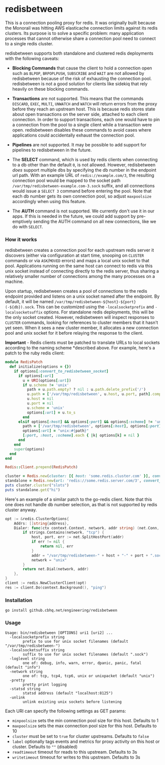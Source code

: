 # redisbetween

This is a connection pooling proxy for redis. It was originally built because the Monorail was hitting AWS elasticache
connection limits against its redis clusters. Its purpose is to solve a specific problem: many application processes
that cannot otherwise share a connection pool need to connect to a single redis cluster.

redisbetween supports both standalone and clustered redis deployments with the following caveats:

- **Blocking Commands** that cause the client to hold a connection open such as `BLPOP`, `BRPOPLPUSH`, `SUBSCRIBE` and
`WAIT` are not allowed by redisbetween because of the risk of exhausting the connection pool. redisbetween is not a good
solution for clients like sidekiq that rely heavily on these blocking commands.

- **Transactions** are not supported. This means that the commands `DISCARD`, `EXEC`, `MULTI`, `UNWATCH` and `WATCH`
will return errors from the proxy before they reach an upstream host. This is because redis stores state about open
transactions on the server side, attached to each client connection. In order to support transactions, each one would
have to pin a connection from the pool to a single client while a transaction were open. redisbetween disables these
commands to avoid cases where applications could accidentally exhaust the connection pool.

- **Pipelines** are not supported. It may be possible to add support for pipelines to redisbetween in the future.

- The **SELECT** command, which is used by redis clients when connecting to a db other than the default `0`, is not
allowed. However, redisbetween _does_ support multiple dbs by specifying the db number in the endpoint url path. With an
example URL of `redis://example.com/3`, the resulting connection pool would be mapped to the socket path
`/var/tmp/redisbetween-example.com-3.sock` suffix, and all connections would issue a `SELECT 3` command before entering
the pool. Note that each db number gets its own connection pool, so adjust `maxpoolsize` accordingly when using this
feature.

- The **AUTH** command is not supported. We currently don't use it in our apps. If this is needed in the future, we
could add support by pre-emptively sending the AUTH command on all new connections, like we do with `SELECT`.

### How it works

redisbetween creates a connection pool for each upstream redis server it discovers (either via configuration at start
time, snooping on `CLUSTER` commands or via `ASK`/`MOVED` errors) and maps a local unix socket to that pool.
Applications running on the same host can connect to redis via this unix socket instead of connecting directly to the
redis server, thus sharing a relatively smaller number of connections among the many processes on a machine.

Upon startup, redisbetween creates a pool of connections to the redis endpoint provided and listens on a unix socket
named after the endpoint. By default, it will be named `/var/tmp/redisbetween-${host}-${port}(-${db}).sock`. This can be
customized using the `-localsocketprefix` and `-localsocketsuffix` options. For standalone redis deployments, this will
be the only socket created. However, redisbetween will inspect responses to `CLUSTER` commands, looking for references to
cluster members that it hasn't yet seen. When it sees a new cluster member, it allocates a new connection pool and unix
socket for it before relaying the response to the client.

**Important** - Redis clients must be patched to translate URLs to local sockets according to the naming scheme
*described above. For example, here's a patch to the ruby redis client:

```ruby
module RedisPatch
  def initialize(options = {})
    if options[:convert_to_redisbetween_socket]
      if options[:url]
        u = URI(options[:url])
        if u.scheme != 'unix'
          path = u.path.empty? ? nil : u.path.delete_prefix('/')
          u.path = ['/var/tmp/redisbetween', u.host, u.port, path].compact.join('-') + '.sock'
          u.host = nil
          u.port = nil
          u.scheme = 'unix'
          options[:url] = u.to_s
        end
      elsif options[:host] && options[:port] && options[:scheme] != 'unix'
        path = ['/var/tmp/redisbetween', options[:host], options[:port]].compact.join('-') + '.sock'
        options[:url] = "unix:#{path}"
        [:port, :host, :scheme].each { |k| options[k] = nil }
      end
    end
    super(options)
  end
end

Redis::Client.prepend(RedisPatch)

cluster = Redis.new(cluster: [{ host: 'some.redis.cluster.com' }], convert_to_redisbetween_socket: true)
standalone = Redis.new(url: 'redis://some.redis.server.com/3', convert_to_redisbetween_socket: true)
puts cluster.cluster("slots")
puts standalone.get("hi")
```

Here's an example of a similar patch to the go-redis client. Note that this one does not handle db number selection, as
that is not supported by redis cluster anyway.

```go
opt := &redis.ClusterOptions{
    Addrs: []string{address},
    Dialer: func(ctx context.Context, network, addr string) (net.Conn, error) {
        if strings.Contains(network, "tcp") {
            host, port, err := net.SplitHostPort(addr)
            if err != nil {
                return nil, err
            }
            addr = "/var/tmp/redisbetween-" + host + "-" + port + ".sock"
            network = "unix"
        }
        return net.Dial(network, addr)
    },
}
client := redis.NewClusterClient(opt)
res := client.Do(context.Background(), "ping")
```

### Installation
```
go install github.cbhq.net/engineering/redisbetween
```

### Usage
```
Usage: bin/redisbetween [OPTIONS] uri1 [uri2] ...
  -localsocketprefix string
    	prefix to use for unix socket filenames (default "/var/tmp/redisbetween-")
  -localsocketsuffix string
    	suffix to use for unix socket filenames (default ".sock")
  -loglevel string
    	one of: debug, info, warn, error, dpanic, panic, fatal (default "info")
  -network string
    	one of: tcp, tcp4, tcp6, unix or unixpacket (default "unix")
  -pretty
    	pretty print logging
  -statsd string
    	statsd address (default "localhost:8125")
  -unlink
    	unlink existing unix sockets before listening
```

Each URI can specify the following settings as GET params:

- `minpoolsize` sets the min connection pool size for this host. Defaults to 1
- `maxpoolsize` sets the max connection pool size for this host. Defaults to 10
- `cluster` must be set to `true` for cluster upstreams. Defaults to `false`
- `label` optionally tags events and metrics for proxy activity on this host or cluster. Defaults to `""` (disabled)
- `readtimeout` timeout for reads to this upstream. Defaults to 3s
- `writetimeout` timeout for writes to this upstream. Defaults to 3s
